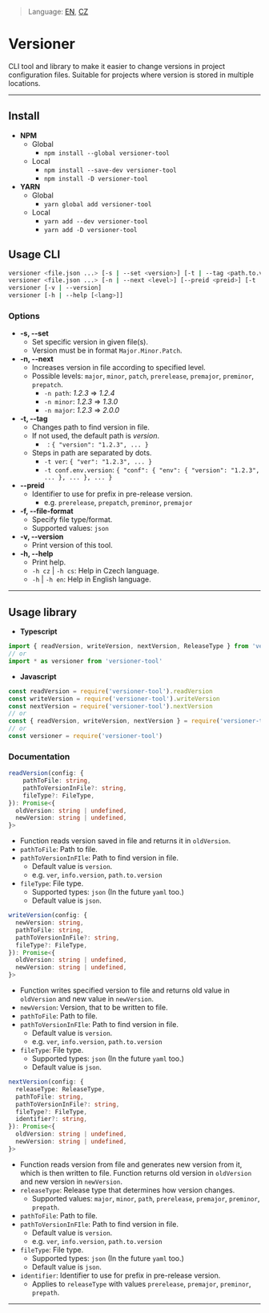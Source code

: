 > Language: [EN](README.md), [CZ](README.cz.md)

# Versioner

CLI tool and library to make it easier to change versions in project configuration files. Suitable for projects where version is stored in multiple locations.

---------
## Install
- **NPM**
  - Global
    - `npm install --global versioner-tool`
  - Local
    - `npm install --save-dev versioner-tool`
    - `npm install -D versioner-tool`
- **YARN**
  - Global
	- `yarn global add versioner-tool`
  - Local
    - `yarn add --dev versioner-tool`
    - `yarn add -D versioner-tool`

## Usage CLI
```bash
versioner <file.json ...> [-s | --set <version>] [-t | --tag <path.to.version>] [-f | --file-format <format>] 
versioner <file.json ...> [-n | --next <level>] [--preid <preid>] [-t | --tag <path.to.version>] [-f | --file-format <format>]
versioner [-v | --version]
versioner [-h | --help [<lang>]]
```
### Options
- **-s, --set** 
	- Set specific version in given file(s).
	- Version must be in format `Major.Minor.Patch`. 
- **-n, --next**
	- Increases version in file according to specified level.
	- Possible levels: `major`, `minor`, `patch`, `prerelease`, `premajor`, `preminor`, `prepatch`.
		- `-n path`: *1.2.3* => *1.2.4*
		- `-n minor`: *1.2.3* => *1.3.0*
		- `-n major`: *1.2.3* => *2.0.0*
- **-t, --tag**
	- Changes path to find version in file.
	- If not used, the default path is *version*.
		- ` `: `{ "version": "1.2.3", ... }`
	- Steps in path are separated by dots.
		- `-t ver`: `{ "ver": "1.2.3", ... }`
		- `-t conf.env.version`: `{ "conf": { "env": { "version": "1.2.3", ... }, ... }, ... }`
- **--preid** 
	- Identifier to use for prefix in pre-release version.
		- e.g. `prerelease`, `prepatch`, `preminor`, `premajor`
- **-f, --file-format**
    - Specify file type/format.
    - Supported values: `json`
- **-v, --version**
	- Print version of this tool.
- **-h, --help**
	- Print help.
	- `-h cz` | `-h cs`: Help in Czech language.
	- `-h` | `-h en`: Help in English language.

-----------

## Usage library
- **Typescript**
```typescript
import { readVersion, writeVersion, nextVersion, ReleaseType } from 'versioner-tool'
// or
import * as versioner from 'versioner-tool'
```
- **Javascript**
```javascript
const readVersion = require('versioner-tool').readVersion
const writeVersion = require('versioner-tool').writeVersion
const nextVersion = require('versioner-tool').nextVersion
// or
const { readVersion, writeVersion, nextVersion } = require('versioner-tool')
// or
const versioner = require('versioner-tool')
```

### Documentation

```ts
readVersion(config: {
	pathToFile: string, 
	pathToVersionInFile?: string, 
	fileType?: FileType, 
}): Promise<{
  oldVersion: string | undefined,
  newVersion: string | undefined,
}>
```
- Function reads version saved in file and returns it in `oldVersion`.
- `pathToFile`: Path to file.
- `pathToVersionInFIle`: Path to find version in file.
	- Default value is `version`.
	- e.g. `ver`, `info.version`, `path.to.version`
- `fileType`: File type.
	- Supported types: `json` (In the future `yaml` too.)
	- Default value is `json`. 

```ts
writeVersion(config: {
  newVersion: string,
  pathToFile: string,
  pathToVersionInFile?: string,
  fileType?: FileType,
}): Promise<{
  oldVersion: string | undefined,
  newVersion: string | undefined,
}>
```
- Function writes specified version to file and returns old value in `oldVersion` and new value in `newVersion`.
- `newVersion`: Version, that to be written to file.
- `pathToFile`: Path to file.
- `pathToVersionInFIle`: Path to find version in file.
	- Default value is `version`.
	- e.g. `ver`, `info.version`, `path.to.version`
- `fileType`: File type.
	- Supported types: `json` (In the future `yaml` too.)
	- Default value is `json`. 

```ts
nextVersion(config: {
  releaseType: ReleaseType,
  pathToFile: string,
  pathToVersionInFile?: string,
  fileType?: FileType,
  identifier?: string,
}): Promise<{
  oldVersion: string | undefined,
  newVersion: string | undefined,
}>
```
- Function reads version from file and generates new version from it, which is then written to file. Function returns old version in `oldVersion` and new version in `newVersion`.
- `releaseType`: Release type that determines how version changes.
	- Supported values: `major`, `minor`, `path`, `prerelease`, `premajor`, `preminor`, `prepath`.
- `pathToFile`: Path to file.
- `pathToVersionInFIle`: Path to find version in file.
	- Default value is `version`.
	- e.g. `ver`, `info.version`, `path.to.version`
- `fileType`: File type.
	- Supported types: `json` (In the future `yaml` too.)
	- Default value is `json`. 
- `identifier`: Identifier to use for prefix in pre-release version.
	- Applies to `releaseType` with values `prerelease`, `premajor`, `preminor`, `prepath`.

--------------